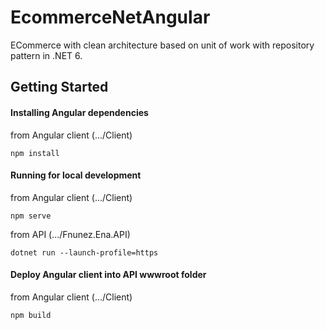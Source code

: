 # EcommerceNetAngular

ECommerce with clean architecture based on unit of work with repository pattern in .NET 6.

## Getting Started

#### Installing Angular dependencies

from Angular client (.../Client)

```shell
npm install
```

#### Running for local development

from Angular client (.../Client)

```shell
npm serve
```

from API (.../Fnunez.Ena.API)

```shell
dotnet run --launch-profile=https
```

#### Deploy Angular client into API wwwroot folder

from Angular client (.../Client)

```shell
npm build
```